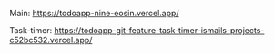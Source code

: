 Main:
https://todoapp-nine-eosin.vercel.app/

Task-timer:
https://todoapp-git-feature-task-timer-ismails-projects-c52bc532.vercel.app/
